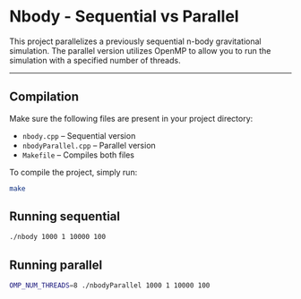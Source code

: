 # Nbody - Sequential vs Parallel

This project parallelizes a previously sequential n-body gravitational simulation. The parallel version utilizes OpenMP to allow you to run the simulation with a specified number of threads.

---

##  Compilation

Make sure the following files are present in your project directory:

- `nbody.cpp` – Sequential version
- `nbodyParallel.cpp` – Parallel version
- `Makefile` – Compiles both files

To compile the project, simply run:

```bash
make
```

## Running sequential
```bash
./nbody 1000 1 10000 100
```

## Running parallel
```bash
OMP_NUM_THREADS=8 ./nbodyParallel 1000 1 10000 100
```
